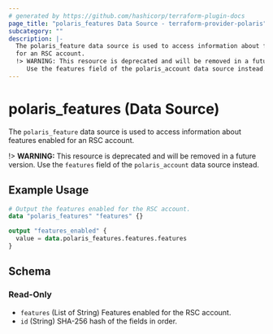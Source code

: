 ```yaml
---
# generated by https://github.com/hashicorp/terraform-plugin-docs
page_title: "polaris_features Data Source - terraform-provider-polaris"
subcategory: ""
description: |-
  The polaris_feature data source is used to access information about features enabled
  for an RSC account.
  !> WARNING: This resource is deprecated and will be removed in a future version.
     Use the features field of the polaris_account data source instead.
---
```


# polaris_features (Data Source)

The `polaris_feature` data source is used to access information about features enabled
for an RSC account.

!> **WARNING:** This resource is deprecated and will be removed in a future version.
   Use the `features` field of the `polaris_account` data source instead.

## Example Usage

```terraform
# Output the features enabled for the RSC account.
data "polaris_features" "features" {}

output "features_enabled" {
  value = data.polaris_features.features.features
}
```

<!-- schema generated by tfplugindocs -->
## Schema

### Read-Only

- `features` (List of String) Features enabled for the RSC account.
- `id` (String) SHA-256 hash of the fields in order.
